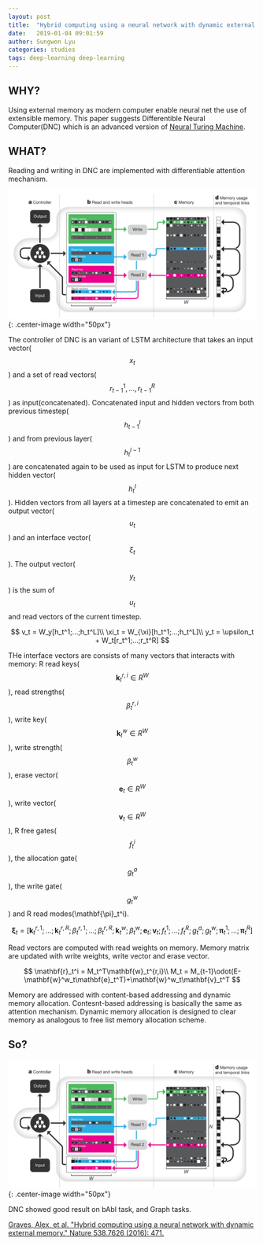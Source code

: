 ```yaml
---
layout: post
title:  "Hybrid computing using a neural network with dynamic external memory"
date:   2019-01-04 09:01:59
author: Sungwon Lyu
categories: studies
tags: deep-learning deep-learning
---
```

## WHY? 
Using external memory as modern computer enable neural net the use of extensible memory. This paper suggests Differentible Neural Computer(DNC) which is an advanced version of [Neural Turing Machine](https://lyusungwon.github.io/deep-learning/2018/06/06/ntm.html). 

## WHAT?
Reading and writing in DNC are implemented with differentiable attention mechanism. 

![image](/assets/images/dnc1.png){: .center-image width="50px"}

The controller of DNC is an variant of LSTM architecture that takes an input vector($$x_t$$) and a set of read vectors($$r_{t-1}^1,...,r_{t-1}^R$$) as input(concatenated). Concatenated input and hidden vectors from both previous timestep($$h_{t-1}^l$$) and from previous layer($$h_t^{l-1}$$) are concatenated again to be used as input for LSTM to produce next hidden vector($$h_t^l$$). Hidden vectors from all layers at a timestep are concatenated to emit an output vector($$\upsilon_t$$) and an interface vector($$\xi_t$$). The output vector($$y_t$$) is the sum of $$\upsilon_t$$ and read vectors of the current timestep.

$$
v_t = W_y[h_t^1;...;h_t^L]\\
\xi_t = W_{\xi}[h_t^1;...;h_t^L]\\
y_t = \upsilon_t + W_t[r_t^1;...;r_t^R]
$$

THe interface vectors are consists of many vectors that interacts with memory: R read keys($$\mathbf{k}_t^{r,i}\in R^W$$), read strengths($$\beta_t^{r,i}$$), write key($$\mathbf{k}_t^w\in R^W$$), write strength($$\beta_t^w$$), erase vector($$\mathbf{e}_t\in R^W$$), write vector($$\mathbf{v}_t\in R^W$$), R free gates($$f_t^i$$), the allocation gate($$g_t^a$$), the write gate($$g_t^w$$) and R read modes(\mathbf{\pi}_t^i).

$$
\mathbf{\xi}_t = [\mathbf{k}_t^{r,1};...;\mathbf{k}_t^{r,R};\beta_t^{r,1};...;\beta_t^{r,R};\mathbf{k}_t^w;\beta_t^w;\mathbf{e}_t;\mathbf{v}_t;f_t^1;...;f_t^R;g_t^a;g_t^w;\mathbf{\pi}_t^1;...;\mathbf{\pi}_t^R]
$$

Read vectors are computed with read weights on memory. Memory matrix are updated with write weights, write vector and erase vector. 

$$
\mathbf{r}_t^i = M_t^T\mathbf{w}_t^{r,i}\\
M_t = M_{t-1}\odot(E-\mathbf{w}^w_t\mathbf{e}_t^T)+\mathbf{w}^w_t\mathbf{v}_t^T
$$

Memory are addressed with content-based addressing and dynamic memory allocation. Contesnt-based addressing is basically the same as attention mechanism. Dynamic memory allocation is designed to clear memory as analogous to free list memory allocation scheme. 

## So?
![image](/assets/images/dnc1.png){: .center-image width="50px"}

DNC showed good result on bAbI task, and Graph tasks. 

[Graves, Alex, et al. "Hybrid computing using a neural network with dynamic external memory." Nature 538.7626 (2016): 471.](https://www.nature.com/articles/nature20101)